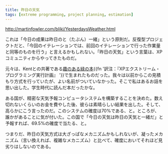 ```yaml
---
title: 昨日の天気
tags: [extreme programming, project planning, estimation]
---
```


http://martinfowler.com/bliki/YesterdaysWeather.html

これは「今日の成果は昨日のと（たぶん）一緒」という原則だ。反復型プロジェクトだと、「今回のイテレーションでは、前回のイテレーションで行った作業量と同等のものを行う」と言えるかもしれない。「昨日の天気」という言葉は、XPコミュニティからやってきたものだ。

元々は、Kentとの共著である[趣のある緑の本](https://martinfowler.com/books/pxp.html){{fn '訳注：『XPエクストリーム・プログラミング実行計画』 '}}で生まれたものだった。我々は以前からこの見積もり方式を行っていたが、よい名前がついていなかった。そこで私はあるお話を思い出した。学生時代に読んだ本だったかな。

ある国が、精密な天気予報コンピュータシステムを構築することを決めた。数え切れないくらいのお金を費やした後、彼らは素晴らしい結果を出した。そして、高らかにこう言ったのだ。このシステムの確度は70%である、と。ところが、誰かがあることに気が付いた。この国で「今日の天気は昨日の天気と一緒だ」と予報すれば、69.5%の確度で当たる、と。

つまりだ、昨日の天気方式は大ざっぱなメカニズムかもしれないが、凝ったメカニズム（言い換えれば、複雑なメカニズム）と比べて、確度においてそれほど見劣りはしないのである。
